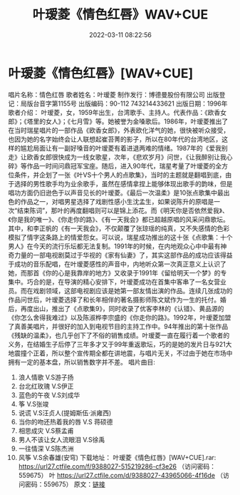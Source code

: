 ﻿---
title: 叶瑷菱《情色红唇》WAV+CUE
date: 2022-03-11 08:22:56
categories: WAV车载音乐、镜像
tags: 华语中文
---
# 叶瑷菱《情色红唇》[WAV+CUE]

唱片名称：情色红唇
歌者姓名：叶瑷菱
制作发行：博德曼股份有限公司
出版登记：局版台音字第1155号
出版编码：90-112 743214433621
出版日期：1996年
歌者介绍：
叶瑷菱，女，1959年出生，台湾歌手、主持人。代表作品：《欧香女郎》；《塔里的女人》；《七月雪》等。她被誉为金嗓歌后。1986年，叶瑷菱推出了在当时瑞星唱片的一部作品《欧香女郎》，外表欧化洋气的她，很快被听众接受，也因为她的名字始终会让人联想起崔苔菁的影子，所以在80年代的台湾地区，这样的尴尬局面让有一副好嗓音的叶瑷菱有着进退两难的情绪。1987年的《爱我别走》让欧香女郎很快成为一线女歌星，次年，《悲欢岁月》问世，《让我醉别让我心碎》等作品一时间问鼎冠军宝座。随后，进入90年代，瑞星考量了叶瑷菱的全方位条件，并企划了一张《叶VS十个男人的点歌集》，当时的主题就是翻唱到底，由于选择的男性歌手均为业余歌手，虽然在感情拿捏上能够体现出歌手的韵味，但是唱功方面仍旧逊色于以声音见长的叶瑷菱。《最后一次温柔》是10张点歌集中最出色的作品之一，对唱男星选择了戏剧性感小生沈孟生，如果说陈升的原唱是一次“结束陈词”，那叶的再度翻唱则可以是锦上添花。而《明天你是否依然爱我》、《你是我的唯一》、《你走你的路》、《有一天我会》都已超越原唱的风采问鼎歌坛。其中，和李正帆的《有一天我会》，不仅颠覆了张琼瑶的纯真，又不失感情的色彩模拟了情字这条路上的情爱怨女。可以说，瑞星成功推出的这十张《点歌集：十个男人》在今天的流行乐坛都无法复制。1991年的时候，在内地观众心中中最有神奇力量的一部电视剧莫过于华视的《家有仙妻》了，其实这部作品的成功应该得益于成功的音乐配唱，在叶瑷菱感性的声音中，内地听众第一次真正意义上认识了她，而那首《你的心是我靠岸的地方》又收录于1991年《留给明天一个梦》的专集中。巧合的是，在导演的精心安排下，叶瑷菱成功在首集中客串了一名女营业员。而在戏剧领域，这部电视剧应该是她第一部友情出演的作品。连续几张成功的作品问世后，叶瑷菱选择了和长年相伴的著名摄影师陈文斌作为一生的托付。婚后，再度出山，推出了《点歌集9》，同时收录了优客李林的《认错》、黄品源的《你怎么舍得我难过》以及陈淑桦李宗盛的《你走你的路》。1992年，叶瑷菱加盟了真善美唱片，并很好的加入到电视节目的主持工作中。94年推出的第十张作品《残缺的温柔》，也几乎创下了不俗的销售成绩。叶瑷菱一直在履行着一个歌者的义务，在结婚生子后停了三年多才又于99年重返歌坛，巧的是她的发片日与921大地震撞个正着，所以整个宣传期全都在讲地震，与唱片无关，不过由于她在市场中拥有一定的基本盘，所以销售数字并不差。
唱片曲目:
01. 浪人情歌 V.S游子扬
02. 台北红玫瑰 V.S伊正
03. 蓝色的午夜 V.S刘成华
04. 筝 V.S张竣
05. 说谎 V.S汪贞人(提姆斯伍·派雍西)
06. 当你的吻还热着我的唇 V.S 蒋硕德
07. 相思成灾 V.S蔡孟甫
08. 男人不该让女人流眼泪 V.S徐禹
09. 一往情深 V.S陈杰洲
10. 风筝 V.S余春雄(安穹)
下载地址：
叶瑷菱《情色红唇》[WAV+CUE].rar: https://url27.ctfile.com/f/9388027-515219286-cf3e26
（访问密码：559675）
叶
https://url27.ctfile.com/d/9388027-43965066-4f16de
（访问密码：559675）
原文：[链接](https://blog.sina.com.cn/s/blog_1647c7e7601030w55.html)